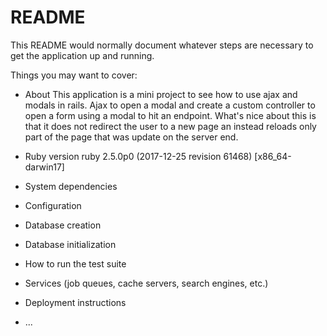 # README

This README would normally document whatever steps are necessary to get the
application up and running.

Things you may want to cover:

* About
This application is a mini project to see how to use ajax and modals in rails.  Ajax to open a modal and create a custom controller to 
open a form using a modal to hit an endpoint.  What's nice about this is that it does not redirect 
the user to a new page an instead reloads only part of the page that was update on the server end. 

* Ruby version
ruby 2.5.0p0 (2017-12-25 revision 61468) [x86_64-darwin17]

* System dependencies

* Configuration

* Database creation

* Database initialization

* How to run the test suite

* Services (job queues, cache servers, search engines, etc.)

* Deployment instructions

* ...
